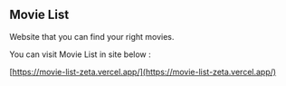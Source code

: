 ## Movie List

Website that you can find your right movies.

You can visit Movie List in site below :

[https://movie-list-zeta.vercel.app/](https://movie-list-zeta.vercel.app/)
